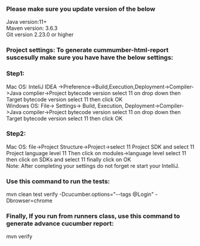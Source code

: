 
### Please make sure you update version of the below<br>
Java version:11+<br>
Maven version: 3.6.3<br>
Git version 2.23.0 or higher<br>

### Project settings: To generate cummumber-html-report suscesully make sure you have have the below settings:

### Step1:
Mac OS: InteliJ IDEA ->Preference->Build,Execution,Deployment->Compiler->Java complier->Project bytecode version select 11 on drop down  then Target bytecode version select 11 then click OK<br>
Windows OS: File-> Settings-> Build, Execution, Deployment->Compiler->Java compiler->Project bytecode version select 11 on drop down  then Target bytecode version select 11 then click OK

### Step2:
Mac OS: file->Project Structure->Project->select 11 Project SDK and select 11 Project language level 11 Then click on modules->language level select 11 then click on SDKs and select 11 finally click on OK<br>
Note: After completing your settings do not forget re start your IntelliJ.

### Use this command to run the tests:
mvn clean test verify -Dcucumber.options="--tags @Login" -Dbrowser=chrome 

### Finally, If you run from runners class, use this command to generate advance cucumber report:
mvn verify

